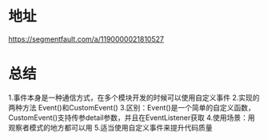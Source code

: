 # 地址
https://segmentfault.com/a/1190000021810527
# 总结
1.事件本身是一种通信方式，在多个模块开发的时候可以使用自定义事件
2.实现的两种方法 Event()和CustomEvent()
3.区别：Event()是一个简单的自定义函数，CustomEvent()支持传参detail参数，并且在EventListener获取
4.使用场景：用观察者模式的地方都可以用
5.适当使用自定义事件来提升代码质量